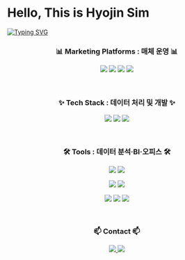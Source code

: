 # Hello, This is Hyojin Sim


[![Typing SVG](https://readme-typing-svg.demolab.com?font=Fira+Code&weight=500&size=30&pause=1000&color=591DF7&background=D5D5D500&width=600&height=100&lines=Welcome+to+Simi%60s+Github;Experienced+Digital+Marketing)](https://git.io/typing-svg)

<h3 align="center">📊 Marketing Platforms : 매체 운영 📊</h3>

<p align="center">
  <img src="https://img.shields.io/badge/Naver-03C75A?style=for-the-badge&logo=naver&logoColor=white"/>
  <img src="https://img.shields.io/badge/Kakao-FFCD00?style=for-the-badge&logo=kakao&logoColor=black"/>
  <img src="https://img.shields.io/badge/Meta-0866FF?style=for-the-badge&logo=meta&logoColor=white"/>
  <img src="https://img.shields.io/badge/Google-2B579A?style=for-the-badge&logo=Google&logoColor=grey"/>
</p>
</p>
<br>
<h3 align="center">✨ Tech Stack : 데이터 처리 및 개발 ✨</h3>

<p align="center">
  <img src="https://img.shields.io/badge/mysql-4479A1.svg?style=for-the-badge&logo=mysql&logoColor=white"/>
  <img src="https://img.shields.io/badge/python-3670A0?style=for-the-badge&logo=python&logoColor=ffdd54"/>
  <img src="https://img.shields.io/badge/r-%23276DC3.svg?style=for-the-badge&logo=r&logoColor=white"/>
</p>
</p>
<br>
<h3 align="center">🛠 Tools : 데이터 분석·BI·오피스 🛠</h3>

<p align="center">
  <img src="https://img.shields.io/badge/jupyter-%23FA0F00.svg?style=for-the-badge&logo=jupyter&logoColor=white"/>
  <img src="https://img.shields.io/badge/RStudio-4285F4?style=for-the-badge&logo=rstudio&logoColor=white"/>
<p align="center">
  <img src="https://img.shields.io/badge/Google_Analytics_4-F9AB00?style=for-the-badge&logo=googleanalytics&logoColor=white"/>
  <img src="https://img.shields.io/badge/Tableau-E97627?style=for-the-badge&logo=tableau&logoColor=white"/>
</p>
<p align="center">
  <img src="https://img.shields.io/badge/Microsoft_PowerPoint-B7472A?style=for-the-badge&logo=microsoft-powerpoint&logoColor=white"/>
  <img src="https://img.shields.io/badge/Microsoft_Excel-217346?style=for-the-badge&logo=microsoft-excel&logoColor=white"/>
  <img src="https://img.shields.io/badge/Microsoft_Word-2B579A?style=for-the-badge&logo=microsoft-word&logoColor=white"/>
</p>
</p>
<br>
<h3 align="center">📫 Contact 📫</h3>

<p align="center">
  <a href="https://www.linkedin.com/in/luciahsim"target="_blank">
    <img src="https://img.shields.io/badge/linkedin-%230077B5.svg?style=for-the-badge&logo=linkedin&logoColor=white"/>
  </a>
  <a href="mailto:shj970313@gmail.com">
    <img src="https://img.shields.io/badge/shj970313@gmail.com-D14836?style=for-the-badge&logo=gmail&logoColor=white"/>
  </a>
</p>
